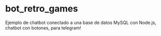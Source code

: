 # bot_retro_games
Ejemplo de chatbot conectado a una base de datos MySQL con Node.js, chatbot con botones, para telegram!
